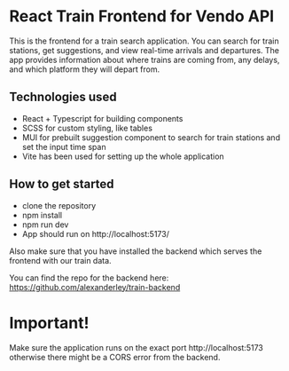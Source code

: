 # React Train Frontend for Vendo API

This is the frontend for a train search application. You can search for train stations, get suggestions, and view real-time arrivals and departures. The app provides information about where trains are coming from, any delays, and which platform they will depart from.

## Technologies used

- React + Typescript for building components
- SCSS for custom styling, like tables
- MUI for prebuilt suggestion component to search for train stations and set the input time span
- Vite has been used for setting up the whole application

## How to get started

- clone the repository
- npm install
- npm run dev
- App should run on http://localhost:5173/

Also make sure that you have installed the backend which serves the frontend with our train data.

You can find the repo for the backend here: https://github.com/alexanderley/train-backend

# Important!

Make sure the application runs on the exact port http://localhost:5173 otherwise there might be a CORS error from the backend.
